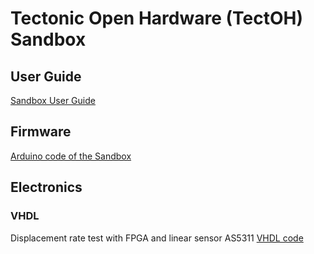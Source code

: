 # Tectonic Open Hardware (TectOH) Sandbox


## User Guide

[Sandbox User Guide](./user_guide)

## Firmware
[Arduino code of the Sandbox](./firmware)

## Electronics

### VHDL

Displacement rate test with FPGA and linear sensor AS5311
[VHDL code](./electronics/vhdl/as5311_uart)